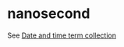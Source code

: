 # nanosecond

See [Date and time term collection](~/a-z-word-list-term-collections/term-collections/date-time-terms.md)
